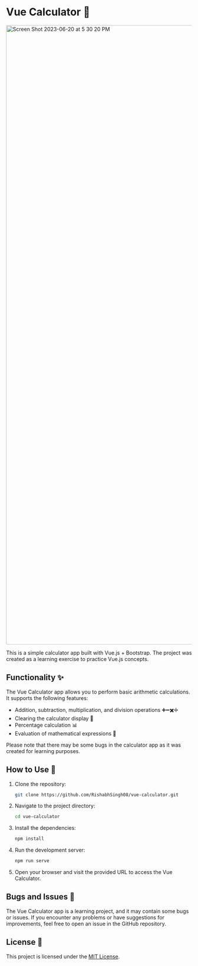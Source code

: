 # Vue Calculator 🧮
<img width="1680" alt="Screen Shot 2023-06-20 at 5 30 20 PM" src="https://github.com/RishabhSingh08/vue-calculator/assets/92887139/226c651e-3695-47b1-b88a-c7d0c354d178">

This is a simple calculator app built with Vue.js + Bootstrap. The project was created as a learning exercise to practice Vue.js concepts.

## Functionality ✨

The Vue Calculator app allows you to perform basic arithmetic calculations. It supports the following features:

- Addition, subtraction, multiplication, and division operations ➕➖✖️➗
- Clearing the calculator display 🔄
- Percentage calculation 📊
- Evaluation of mathematical expressions 🧾

Please note that there may be some bugs in the calculator app as it was created for learning purposes.

## How to Use 🚀

1. Clone the repository:

   ```bash
   git clone https://github.com/RishabhSingh08/vue-calculator.git
   ```

2. Navigate to the project directory:

   ```bash
   cd vue-calculator
   ```

3. Install the dependencies:

   ```bash
   npm install
   ```

4. Run the development server:

   ```bash
   npm run serve
   ```

5. Open your browser and visit the provided URL to access the Vue Calculator.

## Bugs and Issues 🐞

The Vue Calculator app is a learning project, and it may contain some bugs or issues. If you encounter any problems or have suggestions for improvements, feel free to open an issue in the GitHub repository.

## License 📝

This project is licensed under the [MIT License](LICENSE).
